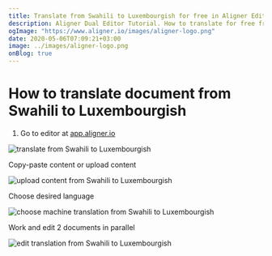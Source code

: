 ```yaml
---
title: Translate from Swahili to Luxembourgish for free in Aligner Editor
description: Aligner Dual Editor Tutorial. How to translate for free from Swahili to Luxembourgish. Aligner is multilingual document management platform. 
ogImage: "https://www.aligner.io/images/aligner-logo.png"
date: 2020-05-06T07:09:21+03:00
image: ../images/aligner-logo.png
onBlog: true
---
```


# How to translate document from Swahili to Luxembourgish

1. Go to editor at [app.aligner.io](https://app.aligner.io "Aligner App web page")

![translate from Swahili to Luxembourgish](../aligner-blank-editor.png "translate from Swahili to Luxembourgish")

Copy-paste content or upload content

![upload content from Swahili to Luxembourgish](../aligner-uploaded-document.png "upload content from Swahili to Luxembourgish")

Choose desired language

![choose machine translation from Swahili to Luxembourgish](../aligner-language-dropdown.png "choose machine translation from Swahili to Luxembourgish")

Work and edit 2 documents in parallel

![edit translation from Swahili to Luxembourgish](../aligner-double-sitded-editor.png "edit translation from Swahili to Luxembourgish")

